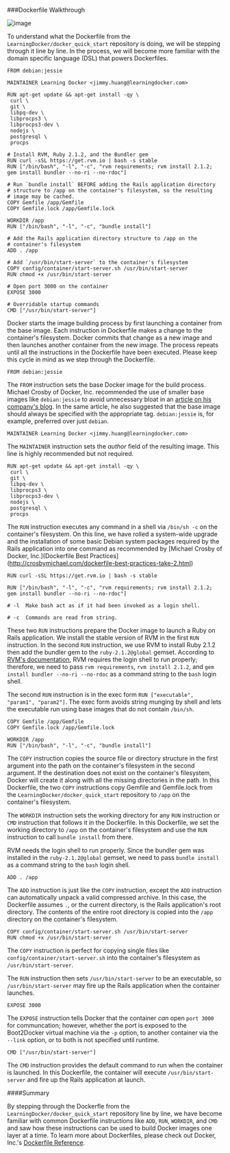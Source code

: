 ###Dockerfile Walkthrough

![image](https://s3.amazonaws.com/learningdocker/wordpress/dockerfile-walkthrough/filbert-steps.jpg)

To understand what the Dockerfile from the `LearningDocker/docker_quick_start` repository is doing, we will be stepping through it line by line.  In the process, we will become more familiar with the domain specific language (DSL) that powers Dockerfiles.

```
FROM debian:jessie

MAINTAINER Learning Docker <jimmy.huang@learningdocker.com>

RUN apt-get update && apt-get install -qy \
 curl \
 git \
 libpq-dev \
 libprocps3 \
 libprocps3-dev \
 nodejs \
 postgresql \
 procps

# Install RVM, Ruby 2.1.2, and the Bundler gem
RUN curl -sSL https://get.rvm.io | bash -s stable
RUN ["/bin/bash", "-l", "-c", "rvm requirements; rvm install 2.1.2; gem install bundler --no-ri --no-rdoc"]

# Run `bundle install` BEFORE adding the Rails application directory
# structure to /app on the container's filesystem, so the resulting
# image may be cached.
COPY Gemfile /app/Gemfile
COPY Gemfile.lock /app/Gemfile.lock

WORKDIR /app
RUN ["/bin/bash", "-l", "-c", "bundle install"]

# Add the Rails application directory structure to /app on the
# container's filesystem
ADD . /app

# Add `/usr/bin/start-server` to the container's filesystem
COPY config/container/start-server.sh /usr/bin/start-server
RUN chmod +x /usr/bin/start-server

# Open port 3000 on the container
EXPOSE 3000

# Overridable startup commands
CMD ["/usr/bin/start-server"]
```

Docker starts the image building process by first launching a container from the base image.  Each instruction in Dockerfile makes a change to the container's filesystem.  Docker commits that change as a new image and then launches another container from the new image.  The process repeats until all the instructions in the Dockerfile have been executed.  Please keep this cycle in mind as we step through the Dockerfile.

```
FROM debian:jessie
```
	
The `FROM` instruction sets the base Docker image for the build process.  Michael Crosby of Docker, Inc. recommended the use of smaller base images like `debian:jessie` to avoid unnecessary bloat in an [article on his company's blog](http://crosbymichael.com/dockerfile-best-practices-take-2.html).  In the same article, he also suggested that the base image should always be specified with the appropriate tag.  `debian:jessie` is, for example, preferred over just `debian`.

```
MAINTAINER Learning Docker <jimmy.huang@learningdocker.com>
```
	
The `MAINTAINER` instruction sets the *author* field of the resulting image.  This line is highly recommended but not required.

```
RUN apt-get update && apt-get install -qy \
 curl \
 git \
 libpq-dev \
 libprocps3 \
 libprocps3-dev \
 nodejs \
 postgresql \
 procps
```

The `RUN` instruction executes any command in a shell via `/bin/sh -c` on the container's filesystem.  On this line, we have rolled a system-wide upgrade and the installation of some basic Debian system packages required by the Rails application into one command as recommended by [Michael Crosby of Docker, Inc.](Dockerfile Best Practices](http://crosbymichael.com/dockerfile-best-practices-take-2.html)

```
RUN curl -sSL https://get.rvm.io | bash -s stable

RUN ["/bin/bash", "-l", "-c", "rvm requirements; rvm install 2.1.2; gem install bundler --no-ri --no-rdoc"]

# -l  Make bash act as if it had been invoked as a login shell.

# -c  Commands are read from string.
```

These two `RUN` instructions prepare the Docker image to launch a Ruby on Rails application.  We install the stable version of RVM in the first `RUN` instruction.  In the second `RUN` instruction, we use RVM to install Ruby 2.1.2 then add the bundler gem to the `ruby-2.1.2@global` gemset.  According to [RVM's documentation](https://rvm.io/integration/gnome-terminal), RVM requires the login shell to run properly; therefore, we need to pass `rvm requirements`, `rvm install 2.1.2`, and `gem install bundler --no-ri --no-rdoc` as a command string to the `bash` login shell.

The second `RUN` instruction is in the exec form `RUN ["executable", "param1", "param2"]`.  The exec form avoids string munging by shell and lets the executable run using base images that do not contain `/bin/sh`.

```
COPY Gemfile /app/Gemfile
COPY Gemfile.lock /app/Gemfile.lock

WORKDIR /app
RUN ["/bin/bash", "-l", "-c", "bundle install"]
```

The `COPY` instruction copies the source file or directory structure in the first argument into the path on the container's filesystem in the second argument.  If the destination does not exist on the container's filesystem, Docker will create it along with all the missing directories in the path.  In this Dockerfile, the two `COPY` instructions copy Gemfile and Gemfile.lock from the `LearningDocker/docker_quick_start` repository to `/app` on the container's filesystem.

The `WORKDIR` instruction sets the working directory for any `RUN` instruction or `CMD` instruction that follows it in the Dockerfile.  In this Dockerfile, we set the working directory to `/app` on the container's filesystem and use the `RUN` instruction to call `bundle install` from there.

RVM needs the login shell to run properly.  Since the bundler gem was installed in the `ruby-2.1.2@global` gemset, we need to pass `bundle install` as a command string to the `bash` login shell.

```
ADD . /app
```

The `ADD` instruction is just like the `COPY` instruction, except the `ADD` instruction can automatically unpack a valid compressed archive.  In this case, the Dockerfile assumes `.`, or the current directory, is the Rails application's root directory.  The contents of the entire root directory is copied into the `/app` directory on the container's filesystem.

```
COPY config/container/start-server.sh /usr/bin/start-server
RUN chmod +x /usr/bin/start-server
```

The `COPY` instruction is perfect for copying single files like `config/container/start-server.sh` into the container's filesystem as `/usr/bin/start-server`.
	
The `RUN` instruction then sets `/usr/bin/start-server` to be an executable, so `/usr/bin/start-server` may fire up the Rails application when the container launches.

```
EXPOSE 3000
```

The `EXPOSE` instruction tells Docker that the container *can* open `port 3000` for communcation; however, whether the port is exposed to the Boot2Docker virtual machine via the `-p` option, to another container via the `--link` option, or to both is not specified until runtime.

```
CMD ["/usr/bin/start-server"]
```

The `CMD` instruction provides the default command to run when the container is launched.  In this Dockerfile, the container will execute `/usr/bin/start-server` and fire up the Rails application at launch.

####Summary

By stepping through the Dockerfle from the `LearningDocker/docker_quick_start` repository line by line, we have become familiar with common Dockerfile instructions like `ADD`, `RUN`, `WORKDIR`, and `CMD` and saw how these instructions can be used to build Docker images one layer at a time.  To learn more about Dockerfiles, please check out Docker, Inc.'s [Dockerfile Reference](https://docs.docker.com/reference/builder/).

